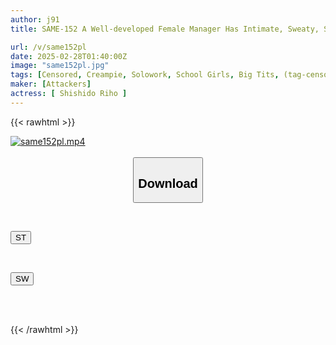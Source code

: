 ```yaml
---
author: j91
title: SAME-152 A Well-developed Female Manager Has Intimate, Sweaty, Seed-planting Sex In A Private Room. Riho Shishido

url: /v/same152pl
date: 2025-02-28T01:40:00Z
image: "same152pl.jpg"
tags: [Censored, Creampie, Solowork, School Girls, Big Tits, (tag-censored), Sweat	]
maker: [Attackers]
actress: [ Shishido Riho ]
---
```



{{< rawhtml >}}

<div class="video" data-videoid="r26XGdoJBATbL8X">
    <a href="javascript:;">
        <img src="/v/same152pl/same152pl.jpg" width="WIDTH" height="HEIGHT" alt="same152pl.mp4" loading="lazy">
    </a>
</div>

<script type="text/javascript" src="https://j91.asia/asset/on-demand-st.js"></script>

<br>
  <link rel="stylesheet" href="https://j91.asia/asset/bs5.css">
  
  <center>
  <button class="btn btn-primary" type="button" data-bs-toggle="collapse" data-bs-target=".multi-collapse" aria-expanded="false" aria-controls="multiCollapseExample1 multiCollapseExample2"><h2>Download</h2></button></center>
</p>
<div class="row">
  <div class="col">
    <div class="collapse multi-collapse" id="multiCollapseExample1">
      <div class="card card-body">
	      	      <br>
<div class="buttons">  
<p><a href="/v/same152pl/st.html" target="_blank"><button class="btn-hover color-3"><i class="fa fa-download"></i> ST</button></a></p></div>
    </div>
  </div>
</div>
  <div class="col">
    <div class="collapse multi-collapse" id="multiCollapseExample2">
      <div class="card card-body">
	      <br>
<div class="buttons">
<p><a href="/v/same152pl/sw.html" target="_blank"><button class="btn-hover color-2"><i class="fa fa-download"></i> SW</button></a></p></div>
<br><br>
      </div>
    </div>
  </div>
</div>

{{< /rawhtml >}}